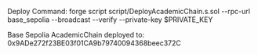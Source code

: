 Deploy Command: forge script script/DeployAcademicChain.s.sol --rpc-url base_sepolia --broadcast --verify --private-key $PRIVATE_KEY

Base Sepolia AcademicChain deployed to: 0x9ADe272f23BE03f01CA9b79740094368beec372C